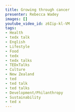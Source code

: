 ```yaml
---
title: Growing through cancer
presenter: Rebecca Wadey
images: []
youtube_video_id: z6Iip-kl-VM
tags:
- Health
- tedx talk
- English
- Lifestyle
- Food
- tedx
- tedx talks
- TEDxTalks
- Culture
- New Zealand
- ted
- ted talk
- ted talks
- Development/Philanthropy
- Sustainability
- ted x
---
```

